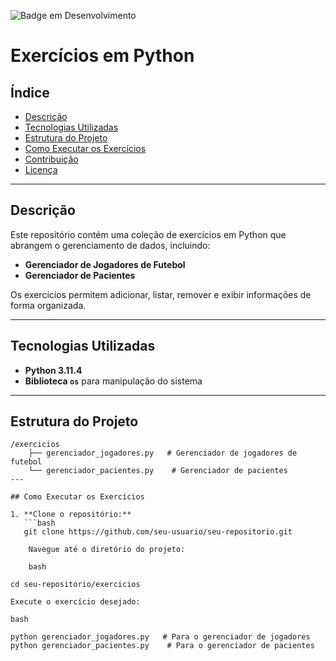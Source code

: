 ![Badge em Desenvolvimento](http://img.shields.io/static/v1?label=STATUS&message=EM%20DESENVOLVIMENTO&color=GREEN&style=for-the-badge)

# Exercícios em Python

## Índice

- [Descrição](#descrição)
- [Tecnologias Utilizadas](#tecnologias-utilizadas)
- [Estrutura do Projeto](#estrutura-do-projeto)
- [Como Executar os Exercícios](#como-executar-os-exercícios)
- [Contribuição](#contribuição)
- [Licença](#licença)

---

## Descrição

Este repositório contém uma coleção de exercícios em Python que abrangem o gerenciamento de dados, incluindo:

- **Gerenciador de Jogadores de Futebol**
- **Gerenciador de Pacientes**

Os exercícios permitem adicionar, listar, remover e exibir informações de forma organizada.

---

## Tecnologias Utilizadas

- **Python 3.11.4**
- **Biblioteca `os`** para manipulação do sistema

---

## Estrutura do Projeto

```plaintext
/exercicios
    ├── gerenciador_jogadores.py   # Gerenciador de jogadores de futebol
    └── gerenciador_pacientes.py    # Gerenciador de pacientes
---

## Como Executar os Exercícios

1. **Clone o repositório:**
   ```bash
   git clone https://github.com/seu-usuario/seu-repositorio.git

    Navegue até o diretório do projeto:

    bash

cd seu-repositorio/exercicios

Execute o exercício desejado:

bash

python gerenciador_jogadores.py   # Para o gerenciador de jogadores
python gerenciador_pacientes.py    # Para o gerenciador de pacientes
